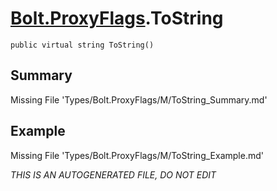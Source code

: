 # [Bolt.ProxyFlags](Types/Bolt.ProxyFlags.md).ToString
`public virtual string ToString()`
## Summary
Missing File 'Types/Bolt.ProxyFlags/M/ToString_Summary.md'
## Example
Missing File 'Types/Bolt.ProxyFlags/M/ToString_Example.md'

*THIS IS AN AUTOGENERATED FILE, DO NOT EDIT*
